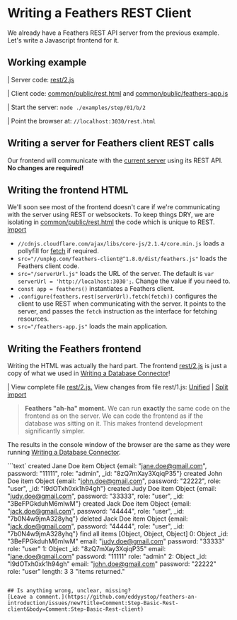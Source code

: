 # Writing a Feathers REST Client

We already have a Feathers REST API server from the previous example.
Let's write a Javascript frontend for it.

## Working example

| Server code: [rest/2.js](https://github.com/eddyystop/feathers-an-introduction/blob/master/examples/step/01/rest/2.js)

| Client code:
[common/public/rest.html](https://github.com/eddyystop/feathers-an-introduction/blob/master/examples/step/01/common/public/rest.html)
and
[common/public/feathers-app.js](https://github.com/eddyystop/feathers-an-introduction/blob/master/examples/step/01/common/public/feathers-app.js)

| Start the server: `node ./examples/step/01/b/2`

| Point the browser at: `//localhost:3030/rest.html`

## Writing a server for Feathers client REST calls

Our frontend will communicate with the
[current server](./rest-api-server.md) using its REST API.
**No changes are required!**

## Writing the frontend HTML

We'll soon see most of the frontend doesn't care if we're communicating with the server
using REST or websockets.
To keep things DRY, we are isolating in
[common/public/rest.html](https://github.com/eddyystop/feathers-an-introduction/blob/master/examples/step/01/common/public/rest.html)
the code which is unique to REST.
[import](../../examples/step/01/common/public/rest.html)

- `//cdnjs.cloudflare.com/ajax/libs/core-js/2.1.4/core.min.js`
loads a pollyfill for [fetch](https://davidwalsh.name/fetch) if required.
- `src="//unpkg.com/feathers-client@^1.8.0/dist/feathers.js"` loads the Feathers client code.
- `src="/serverUrl.js"` loads the URL of the server.
The default is `var serverUrl = 'http://localhost:3030';`.
Change the value if you need to.
- `const app = feathers()` instantiates a Feathers client.
- `.configure(feathers.rest(serverUrl).fetch(fetch))` configures the client to use REST
when communicating with the server.
It points to the server,
and passes the `fetch` instruction as the interface for fetching resources.
- `src="/feathers-app.js"` loads the main application.

## Writing the Feathers frontend

Writing the HTML was actually the hard part.
The frontend
[rest/2.js](https://github.com/eddyystop/feathers-an-introduction/blob/master/examples/step/01/rest/2.js)
is just a copy of what we used in
[Writing a Database Connector](./database-connector.md)!

| View complete file
[rest/2.js.](https://github.com/eddyystop/feathers-an-introduction/blob/master/examples/step/01/rest/2.js)
View changes from file rest/1.js:
[Unified](http://htmlpreview.github.io/?https://github.com/eddyystop/feathers-an-introduction/blob/master/examples/step/_diff/01-rest-2-line.html)
|
[Split](http://htmlpreview.github.io/?https://github.com/eddyystop/feathers-an-introduction/blob/master/examples/step/_diff/01-rest-2-side.html)
[import](../../examples/step/01/rest/2.js)

> **Feathers "ah-ha" moment.**
We can run **exactly** the same code on the frontend as on the server.
We can code the frontend as if the database was sitting on it.
This makes frontend development significantly simpler.

The results in the console window of the browser are the same as they were
running [Writing a Database Connector](./database-connector.md).

```text`
created Jane Doe item
 Object {email: "jane.doe@gmail.com", password: "11111", role: "admin", _id: "8zQ7mXay3XqiqP35"}
created John Doe item
 Object {email: "john.doe@gmail.com", password: "22222", role: "user", _id: "l9dOTxh0xk1h94gh"}
created Judy Doe item
 Object {email: "judy.doe@gmail.com", password: "33333", role: "user", _id: "3BeFPGkduhM6mlwM"}
created Jack Doe item
 Object {email: "jack.doe@gmail.com", password: "44444", role: "user", _id: "7b0N4w9jmA328yhq"}
deleted Jack Doe item
 Object {email: "jack.doe@gmail.com", password: "44444", role: "user", _id: "7b0N4w9jmA328yhq"}
find all items
 [Object, Object, Object]
   0: Object
     _id: "3BeFPGkduhM6mlwM"
     email: "judy.doe@gmail.com"
     password: "33333"
     role: "user"
   1: Object
     _id: "8zQ7mXay3XqiqP35"
     email: "jane.doe@gmail.com"
     password: "11111"
     role: "admin"
   2: Object
     _id: "l9dOTxh0xk1h94gh"
     email: "john.doe@gmail.com"
     password: "22222"
     role: "user"
  length: 3
3 "items returned."
```
 
## Is anything wrong, unclear, missing?
[Leave a comment.](https://github.com/eddyystop/feathers-an-introduction/issues/new?title=Comment:Step-Basic-Rest-client&body=Comment:Step-Basic-Rest-client)
